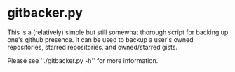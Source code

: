 # gitbacker.py

This is a (relatively) simple but still somewhat thorough script for backing up one's github presence. It can be used to backup a user's owned repositories, starred repositories, and owned/starred gists.

Please see ''./gitbacker.py -h'' for more information.

